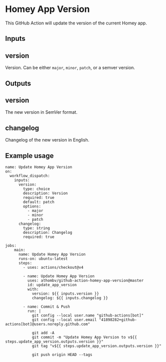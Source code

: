 # Homey App Version

This GitHub Action will update the version of the current Homey app.

## Inputs

## version

Version. Can be either `major`, `minor`, `patch`, or a semver version.

## Outputs

## version

The new version in SemVer format.

## changelog

Changelog of the new version in English.

## Example usage

```name: Update Homey App Version
name: Update Homey App Version
on:
  workflow_dispatch:
    inputs:
      version:
        type: choice
        description: Version
        required: true
        default: patch
        options:
          - major
          - minor
          - patch
      changelog:
        type: string
        description: Changelog
        required: true

jobs:  
    main:
      name: Update Homey App Version
      runs-on: ubuntu-latest
      steps:
        - uses: actions/checkout@v4
        
        - name: Update Homey App Version
          uses: athombv/github-action-homey-app-version@master
          id: update_app_version
          with:
            version: ${{ inputs.version }}
            changelog: ${{ inputs.changelog }}

        - name: Commit & Push
          run: |
            git config --local user.name "github-actions[bot]"
            git config --local user.email "41898282+github-actions[bot]@users.noreply.github.com"

            git add -A
            git commit -m "Update Homey App Version to v${{ steps.update_app_version.outputs.version }}"
            git tag "v${{ steps.update_app_version.outputs.version }}"

            git push origin HEAD --tags
```
